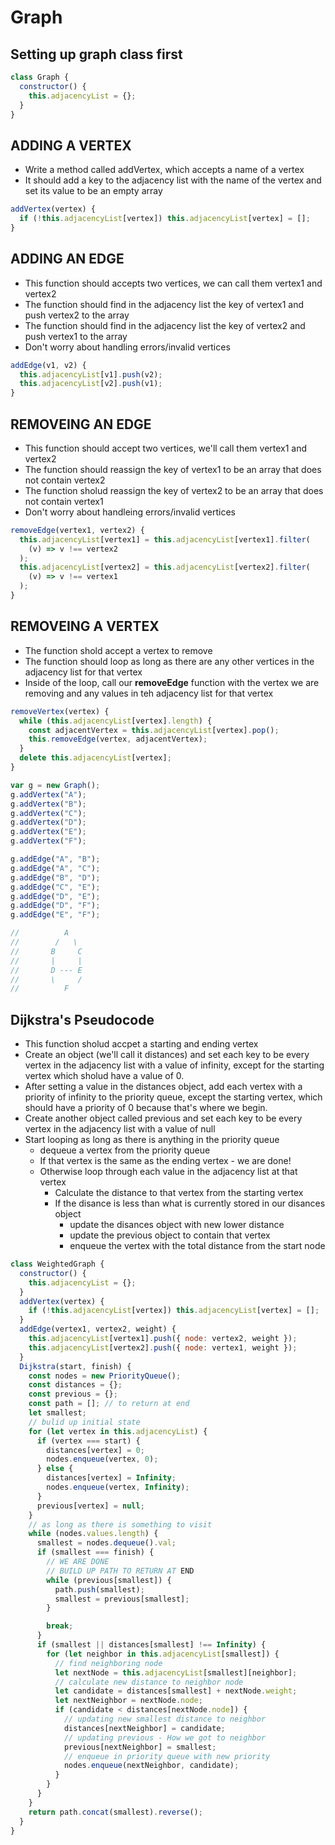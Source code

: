 # Graph

## Setting up graph class first

```js
class Graph {
  constructor() {
    this.adjacencyList = {};
  }
}
```

## ADDING A VERTEX

- Write a method called addVertex, which accepts a name of a vertex
- It should add a key to the adjacency list with the name of the vertex and set its value to be an empty array

```js
addVertex(vertex) {
  if (!this.adjacencyList[vertex]) this.adjacencyList[vertex] = [];
}
```

## ADDING AN EDGE

- This function should accepts two vertices, we can call them vertex1 and vertex2
- The function should find in the adjacency list the key of vertex1 and push vertex2 to the array
- The function should find in the adjacency
  list the key of vertex2 and push vertex1 to the array
- Don't worry about handling errors/invalid vertices

```js
addEdge(v1, v2) {
  this.adjacencyList[v1].push(v2);
  this.adjacencyList[v2].push(v1);
}
```

## REMOVEING AN EDGE

- This function should accept two vertices, we'll call them vertex1 and vertex2
- The function should reassign the key of vertex1 to be an array that does not contain vertex2
- The function sholud reassign the key of vertex2 to be an array that does not contain vertex1
- Don't worry about handleing errors/invalid vertices

```js
removeEdge(vertex1, vertex2) {
  this.adjacencyList[vertex1] = this.adjacencyList[vertex1].filter(
    (v) => v !== vertex2
  );
  this.adjacencyList[vertex2] = this.adjacencyList[vertex2].filter(
    (v) => v !== vertex1
  );
}
```

## REMOVEING A VERTEX

- The function shold accept a vertex to remove
- The function should loop as long as there are any other vertices in the adjacency list for that vertex
- Inside of the loop, call our **removeEdge** function with the vertex we are removing and any values in teh adjacency list for that vertex

```js
removeVertex(vertex) {
  while (this.adjacencyList[vertex].length) {
    const adjacentVertex = this.adjacencyList[vertex].pop();
    this.removeEdge(vertex, adjacentVertex);
  }
  delete this.adjacencyList[vertex];
}
```

```js
var g = new Graph();
g.addVertex("A");
g.addVertex("B");
g.addVertex("C");
g.addVertex("D");
g.addVertex("E");
g.addVertex("F");

g.addEdge("A", "B");
g.addEdge("A", "C");
g.addEdge("B", "D");
g.addEdge("C", "E");
g.addEdge("D", "E");
g.addEdge("D", "F");
g.addEdge("E", "F");

//          A
//        /   \
//       B     C
//       |     |
//       D --- E
//       \     /
//          F
```

## Dijkstra's Pseudocode

- This function sholud accpet a starting and ending vertex
- Create an object (we'll call it distances) and set each key to be every vertex in the adjacency list with a value of infinity, except for the starting vertex which sholud have a value of 0.
- After setting a value in the distances object, add each vertex with a priority of infinity to the priority queue, except the starting vertex, which should have a priority of 0 because that's where we begin.
- Create another object called previous and set each key to be every vertex in the adjacency list with a value of null
- Start looping as long as there is anything in the priority queue
  - dequeue a vertex from the priority queue
  - If that vertex is the same as the ending vertex - we are done!
  - Otherwise loop through each value in the adjacency list at that vertex
    - Calculate the distance to that vertex from the starting vertex
    - If the disance is less than what is currently stored in our disances object
      - update the disances object with new lower distance
      - update the previous object to contain that vertex
      - enqueue the vertex with the total distance from the start node


```js
class WeightedGraph {
  constructor() {
    this.adjacencyList = {};
  }
  addVertex(vertex) {
    if (!this.adjacencyList[vertex]) this.adjacencyList[vertex] = [];
  }
  addEdge(vertex1, vertex2, weight) {
    this.adjacencyList[vertex1].push({ node: vertex2, weight });
    this.adjacencyList[vertex2].push({ node: vertex1, weight });
  }
  Dijkstra(start, finish) {
    const nodes = new PriorityQueue();
    const distances = {};
    const previous = {};
    const path = []; // to return at end
    let smallest;
    // bulid up initial state
    for (let vertex in this.adjacencyList) {
      if (vertex === start) {
        distances[vertex] = 0;
        nodes.enqueue(vertex, 0);
      } else {
        distances[vertex] = Infinity;
        nodes.enqueue(vertex, Infinity);
      }
      previous[vertex] = null;
    }
    // as long as there is something to visit
    while (nodes.values.length) {
      smallest = nodes.dequeue().val;
      if (smallest === finish) {
        // WE ARE DONE
        // BUILD UP PATH TO RETURN AT END
        while (previous[smallest]) {
          path.push(smallest);
          smallest = previous[smallest];
        }

        break;
      }
      if (smallest || distances[smallest] !== Infinity) {
        for (let neighbor in this.adjacencyList[smallest]) {
          // find neighboring node
          let nextNode = this.adjacencyList[smallest][neighbor];
          // calculate new distance to neighbor node
          let candidate = distances[smallest] + nextNode.weight;
          let nextNeighbor = nextNode.node;
          if (candidate < distances[nextNode.node]) {
            // updating new smallest distance to neighbor
            distances[nextNeighbor] = candidate;
            // updating previous - How we got to neighbor
            previous[nextNeighbor] = smallest;
            // enqueue in priority queue with new priority
            nodes.enqueue(nextNeighbor, candidate);
          }
        }
      }
    }
    return path.concat(smallest).reverse();
  }
}
```
